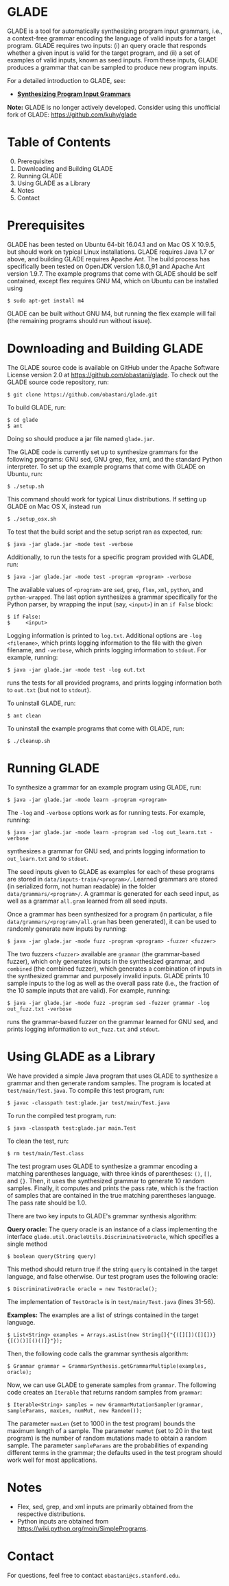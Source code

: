 GLADE
=====

GLADE is a tool for automatically synthesizing program input grammars, i.e., a context-free grammar encoding the language of valid inputs for a target program. GLADE requires two inputs: (i) an query oracle that responds whether a given input is valid for the target program, and (ii) a set of examples of valid inputs, known as seed inputs. From these inputs, GLADE produces a grammar that can be sampled to produce new program inputs.

For a detailed introduction to GLADE, see:

- [**Synthesizing Program Input Grammars**](http://arxiv.org/abs/1608.01723)

**Note:** GLADE is no longer actively developed. Consider using this unofficial fork of GLADE: https://github.com/kuhy/glade

Table of Contents
=====
0. Prerequisites
1. Downloading and Building GLADE
2. Running GLADE
3. Using GLADE as a Library
5. Notes
6. Contact

Prerequisites
=====

GLADE has been tested on Ubuntu 64-bit 16.04.1 and on Mac OS X 10.9.5, but should work on typical Linux installations. GLADE requires Java 1.7 or above, and building GLADE requires Apache Ant. The build process has specifically been tested on OpenJDK version 1.8.0_91 and Apache Ant version 1.9.7. The example programs that come with GLADE should be self contained, except flex requires GNU M4, which on Ubuntu can be installed using

    $ sudo apt-get install m4

GLADE can be built without GNU M4, but running the flex example will fail (the remaining programs should run without issue).

Downloading and Building GLADE
=====

The GLADE source code is available on GitHub under the Apache Software License version 2.0 at https://github.com/obastani/glade. To check out the GLADE source code repository, run:

    $ git clone https://github.com/obastani/glade.git

To build GLADE, run:

    $ cd glade
    $ ant

Doing so should produce a jar file named `glade.jar`.

The GLADE code is currently set up to synthesize grammars for the following programs: GNU sed, GNU grep, flex, xml, and the standard Python interpreter. To set up the example programs that come with GLADE on Ubuntu, run:

    $ ./setup.sh

This command should work for typical Linux distributions. If setting up GLADE on Mac OS X, instead run

    $ ./setup_osx.sh

To test that the build script and the setup script ran as expected, run:

    $ java -jar glade.jar -mode test -verbose

Additionally, to run the tests for a specific program provided with GLADE, run:

    $ java -jar glade.jar -mode test -program <program> -verbose

The available values of `<program>` are `sed`, `grep`, `flex`, `xml`, `python`, and `python-wrapped`. The last option synthesizes a grammar specifically for the Python parser, by wrapping the input (say, `<input>`) in an `if False` block:

    $ if False:
    $     <input>

Logging information is printed to `log.txt`. Additional options are `-log <filename>`, which prints logging information to the file with the given filename, and `-verbose`, which prints logging information to `stdout`. For example, running:

    $ java -jar glade.jar -mode test -log out.txt

runs the tests for all provided programs, and prints logging information both to `out.txt` (but not to `stdout`).

To uninstall GLADE, run:

    $ ant clean

To uninstall the example programs that come with GLADE, run:

    $ ./cleanup.sh

Running GLADE
=====

To synthesize a grammar for an example program using GLADE, run:

    $ java -jar glade.jar -mode learn -program <program>

The `-log` and `-verbose` options work as for running tests. For example, running:

    $ java -jar glade.jar -mode learn -program sed -log out_learn.txt -verbose

synthesizes a grammar for GNU sed, and prints logging information to `out_learn.txt` and to `stdout`.

The seed inputs given to GLADE as examples for each of these programs are stored in `data/inputs-train/<program>/`. Learned grammars are stored (in serialized form, not human readable) in the folder `data/grammars/<program>/`. A grammar is generated for each seed input, as well as a grammar `all.gram` learned from all seed inputs.

Once a grammar has been synthesized for a program (in particular, a file `data/grammars/<program>/all.gram` has been generated), it can be used to randomly generate new inputs by running:

    $ java -jar glade.jar -mode fuzz -program <program> -fuzzer <fuzzer>

The two fuzzers `<fuzzer>` available are `grammar` (the grammar-based fuzzer), which only generates inputs in the synthesized grammar, and `combined` (the combined fuzzer), which generates a combination of inputs in the synthesized grammar and purposely invalid inputs. GLADE prints 10 sample inputs to the log as well as the overall pass rate (i.e., the fraction of the 10 sample inputs that are valid). For example, running:

    $ java -jar glade.jar -mode fuzz -program sed -fuzzer grammar -log out_fuzz.txt -verbose

runs the grammar-based fuzzer on the grammar learned for GNU sed, and prints logging information to `out_fuzz.txt` and `stdout`.

Using GLADE as a Library
=====

We have provided a simple Java program that uses GLADE to synthesize a grammar and then generate random samples. The program is located at `test/main/Test.java`. To compile this test program, run:

    $ javac -classpath test:glade.jar test/main/Test.java

To run the compiled test program, run:

    $ java -classpath test:glade.jar main.Test

To clean the test, run:

    $ rm test/main/Test.class

The test program uses GLADE to synthesize a grammar encoding a matching parentheses language, with three kinds of parentheses: `()`, `[]`, and `{}`. Then, it uses the synthesized grammar to generate 10 random samples. Finally, it computes and prints the pass rate, which is the fraction of samples that are contained in the true matching parentheses language. The pass rate should be 1.0.

There are two key inputs to GLADE's grammar synthesis algorithm:

**Query oracle:** The query oracle is an instance of a class implementing the interface `glade.util.OracleUtils.DiscriminativeOracle`, which specifies a single method

    $ boolean query(String query)

This method should return true if the string `query` is contained in the target language, and false otherwise. Our test program uses the following oracle:

    $ DiscriminativeOracle oracle = new TestOracle();

The implementation of `TestOracle` is in `test/main/Test.java` (lines 31-56).

**Examples:** The examples are a list of strings contained in the target language.

    $ List<String> examples = Arrays.asList(new String[]{"{([][])([][])}{[()()][()()]}"});

Then, the following code calls the grammar synthesis algorithm:

    $ Grammar grammar = GrammarSynthesis.getGrammarMultiple(examples, oracle);

Now, we can use GLADE to generate samples from `grammar`. The following code creates an `Iterable` that returns random samples from `grammar`:

    $ Iterable<String> samples = new GrammarMutationSampler(grammar, sampleParams, maxLen, numMut, new Random());

The parameter `maxLen` (set to 1000 in the test program) bounds the maximum length of a sample. The parameter `numMut` (set to 20 in the test program) is the number of random mutations made to obtain a random sample. The parameter `sampleParams` are the probabilities of expanding different terms in the grammar; the defaults used in the test program should work well for most applications.

Notes
=====

- Flex, sed, grep, and xml inputs are primarily obtained from the respective distributions.
- Python inputs are obtained from https://wiki.python.org/moin/SimplePrograms.

Contact
=====

For questions, feel free to contact `obastani@cs.stanford.edu`.
